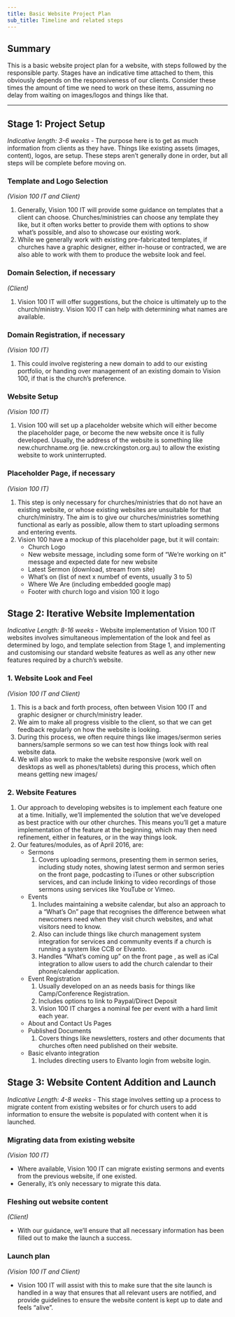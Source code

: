 ```yaml
---
title: Basic Website Project Plan
sub_title: Timeline and related steps
---
```


Summary
------
This is a basic website project plan for a website, with steps followed by the responsible party.  Stages have an indicative time attached to them, this obviously depends on the responsiveness of our clients. Consider these times the amount of time we need to work on these items, assuming no delay from waiting on images/logos and things like that.

***

Stage 1: Project Setup
---------------
*Indicative length: 3-6 weeks* - The purpose here is to get as much information from clients as they have.  Things like existing assets (images, content), logos, are setup.  These steps aren’t generally done in order, but all steps will be complete before moving on.
### Template and Logo Selection
*(Vision 100 IT and Client)*
1. Generally, Vision 100 IT will provide some guidance on templates that a client can choose.  Churches/ministries can choose any template they like, but it often works better to provide them with options to show what’s possible, and also to showcase our existing work.
2. While we generally work with existing pre-fabricated templates, if churches have a graphic designer, either in-house or contracted, we are also able to work with them to produce the website look and feel.

### Domain Selection, if necessary
*(Client)*
1.	Vision 100 IT will offer suggestions, but the choice is ultimately up to the church/ministry.  Vision 100 IT can help with determining what names are available.

### Domain Registration, if necessary
*(Vision 100 IT)*
1.	This could involve registering a new domain to add to our existing portfolio, or handing over management of an existing domain to Vision 100, if that is the church’s preference.

### Website Setup
*(Vision 100 IT)*
1. Vision 100 will set up a placeholder website which will either become the placeholder page, or become the new website once it is fully developed.  Usually, the address of the website is something like new.churchname.org (ie. new.crckingston.org.au) to allow the existing website to work uninterrupted.

### Placeholder Page, if necessary
*(Vision 100 IT)*
1. This step is only necessary for churches/ministries that do not have an existing website, or whose existing websites are unsuitable for that church/ministry.  The aim is to give our churches/ministries something functional as early as possible, allow them to start uploading sermons and entering events.
2. Vision 100 have a mockup of this placeholder page, but it will contain:
	*	Church Logo
	*	New website message, including some form of “We’re working on it” message and expected date for new website
	*	Latest Sermon (download, stream from site)
	*	What’s on (list of next x numbef of events, usually 3 to 5)
	*	Where We Are (including embedded google map)
	*	 Footer with church logo and vision 100 it logo

Stage 2: Iterative Website Implementation
---------------
*Indicative Length: 8-16 weeks* - Website implementation of Vision 100 IT websites involves simultaneous implementation of the look and feel as determined by logo, and template selection from Stage 1, and implementing and customising our standard website features as well as any other new features required by a church’s website.

### 1. Website Look and Feel
*(Vision 100 IT and Client)*
1. This is a back and forth process, often between Vision 100 IT and graphic designer or church/ministry leader.
2. We aim to make all progress visible to the client, so that we can get feedback regularly on how the website is looking.
3. During this process, we often require things like images/sermon series banners/sample sermons so we can test how things look with real website data.
4. We will also work to make the website responsive (work well on desktops as well as phones/tablets) during this process, which often means getting new images/

### 2. Website Features
1. Our approach to developing websites is to implement each feature one at a time.  Initially, we’ll implemented the solution that we’ve developed as best practice with our other churches.  This means you’ll get a mature implementation of the feature at the beginning, which may then need refinement, either in features, or in the way things look.
2. Our features/modules, as of April 2016, are:
	*	Sermons
		1.	Covers uploading sermons, presenting them in sermon series, including study notes, showing latest sermon and sermon series on the front page, podcasting to iTunes or other subscription services, and can include linking to video recordings of those sermons using services like YouTube or Vimeo.
	*	Events
		1.	Includes maintaining a website calendar, but also an approach to a “What’s On” page that recognises the difference between what newcomers need when they visit church websites, and what visitors need to know.
		2.	Also can include things like church management system integration for services and community events if a church is running a system like CCB or Elvanto.
		3.	Handles “What’s coming up” on the front page , as well as iCal integration to allow users to add the church calendar to their phone/calendar application.
	*	Event Registration
		1.	Usually developed on an as needs basis for things like Camp/Conference Registration.
		2.	Includes options to link to Paypal/Direct Deposit
		3.	Vision 100 IT charges a nominal fee per event with a hard limit each year.
	*	About and Contact Us Pages
	*	Published Documents
		1.	Covers things like newsletters, rosters and other documents that churches often need published on their website.
	*	Basic elvanto integration
		1.	Includes directing users to Elvanto login from website login.

Stage 3: Website Content Addition and Launch
---------------
*Indicative Length: 4-8 weeks* - This stage involves setting up a process to migrate content from existing websites or for church users to add information to ensure the website is populated with content when it is launched.

### Migrating data from existing website
*(Vision 100 IT)*
*	Where available, Vision 100 IT can migrate existing sermons and events from the previous website, if one existed.
*	Generally, it’s only necessary to migrate this data.

### Fleshing out website content
*(Client)*
*	With our guidance, we’ll ensure that all necessary information has been filled out to make the launch a success.

### Launch plan
*(Vision 100 IT and Client)*
*	Vision 100 IT will assist with this to make sure that the site launch is handled in a way that ensures that all relevant users are notified, and provide guidelines to ensure the website content is kept up to date and feels “alive”.
